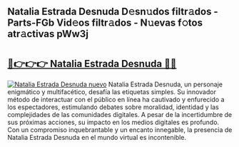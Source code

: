 ## Natalia Estrada Desnuda D𝚎sn𝚞dos filtr𝚊dos - Parts-FGb Vid𝚎os filtr𝚊dos - N𝚞evas f𝚘tos atr𝚊ctivas pWw3j

# <h2><a href="http://mbcnhmr.tromn.icu/?c=Natalia+Estrada+Desnuda">🔗👉👉👉 Natalia Estrada Desnuda 🔗🔗</a></h2>

[![Natalia Estrada Desnuda nuevo](https://i.imgur.com/pEAQMta.gif)](http://mbcnhmr.tromn.icu/?c=Natalia+Estrada+Desnuda)
Natalia Estrada Desnuda, un personaje enigmático y multifacético, desafía las etiquetas simples. Su innovador método de interactuar con el público en línea ha cautivado y enfurecido a los espectadores, estimulando debates sobre moralidad, identidad y las complejidades de las comunidades digitales. A pesar de la incertidumbre de sus próximas acciones, su impacto en los medios digitales es profundo. Con un compromiso inquebrantable y un encanto innegable, la presencia de Natalia Estrada Desnuda en el mundo virtual es incontenible.
